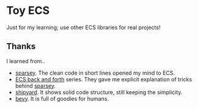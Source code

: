 # Toy ECS

Just for my learning; use other ECS libraries for real projects!

## Thanks

I learned from..

* [sparsey]. The clean code in short lines opened my mind to ECS.
* [ECS back and forth][ebaf] series. They gave me explicit explanation of tricks behind [sparsey].
* [shipyard]. It shows solid code structure, still keeping the simplicity.
* [bevy]. It is full of goodies for humans.

[sparsey]: https://github.com/LechintanTudor/sparsey
[ebaf]: https://skypjack.github.io/2019-02-14-ecs-baf-part-1/
[shipyard]: https://github.com/leudz/shipyard
[bevy]: https://github.com/bevyengine/bevy

